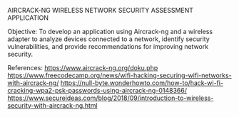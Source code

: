 AIRCRACK-NG WIRELESS NETWORK SECURITY ASSESSMENT APPLICATION

Objective:
To develop an application using Aircrack-ng and a wireless adapter to analyze devices connected to a network, identify security vulnerabilities, and provide recommendations for improving network security.



References:
https://www.aircrack-ng.org/doku.php
https://www.freecodecamp.org/news/wifi-hacking-securing-wifi-networks-with-aircrack-ng/
https://null-byte.wonderhowto.com/how-to/hack-wi-fi-cracking-wpa2-psk-passwords-using-aircrack-ng-0148366/
https://www.secureideas.com/blog/2018/09/introduction-to-wireless-security-with-aircrack-ng.html









